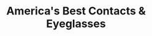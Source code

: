 ---
title: "America's Best Contacts & Eyeglasses"
url: /chicago/americas-best-contacts-and-eyeglasses-west-irving-park-road/
shop: optician
---